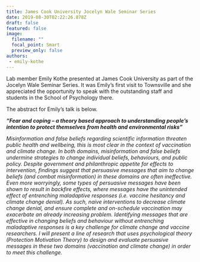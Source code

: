```yaml
---
title: James Cook University Jocelyn Wale Seminar Series
date: 2019-08-30T02:22:26.878Z
draft: false
featured: false
image:
  filename: ""
  focal_point: Smart
  preview_only: false
authors:
 - emily-kothe
---
```

Lab member Emily Kothe presented at James Cook University as part of the Jocelyn Wale Seminar Series. It was Emily’s first visit to Townsville and she appreciated the opportunity to speak with the outstanding staff and students in the School of Psychology there.

The abstract for Emily’s talk is below.

***“Fear and coping – a theory based approach to understanding people’s intention to protect themselves from health and environmental risks”***

*Misinformation and false beliefs regarding scientific information threaten public health and wellbeing, this is most clear in the context of vaccination and climate change. In both domains, misinformation and false beliefs undermine strategies to change individual beliefs, behaviours, and public policy. Despite government and philanthropic appetite for effects to intervention, findings suggest that persuasive messages that aim to change beliefs (and combat misinformation) in these domains are often ineffective. Even more worryingly, some types of persuasive messages have been shown to result in backfire effects, where messages have the unintended effect of entrenching maladaptive responses (i.e. vaccine hesitancy and climate change denial). As such, naive interventions to decrease climate change denial, and ensure complete and on-schedule vaccination may exacerbate an already increasing problem. Identifying messages that are effective in changing beliefs and behaviour without entrenching maladaptive responses is a key challenge for climate change and vaccine researchers. I will present a line of research that uses psychological theory (Protection Motivation Theory) to design and evaluate persuasive messages in these two domains (vaccination and climate change) in order to meet this challenge.*
